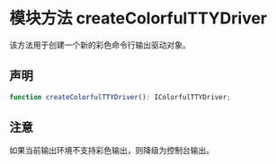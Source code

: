 # 模块方法 createColorfulTTYDriver

该方法用于创建一个新的彩色命令行输出驱动对象。

## 声明

```ts
function createColorfulTTYDriver(): IColorfulTTYDriver;
```

## 注意

如果当前输出环境不支持彩色输出，则降级为控制台输出。
